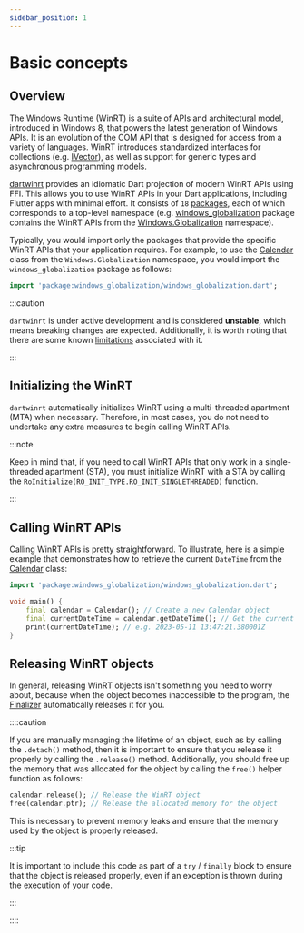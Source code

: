 ```yaml
---
sidebar_position: 1
---
```


# Basic concepts

## Overview

The Windows Runtime (WinRT) is a suite of APIs and architectural model,
introduced in Windows 8, that powers the latest generation of Windows APIs.
It is an evolution of the COM API that is designed for access from a variety of
languages. WinRT introduces standardized interfaces for collections (e.g.
[IVector]), as well as support for generic types and asynchronous programming
models.

[dartwinrt] provides an idiomatic Dart projection of modern WinRT APIs using
FFI. This allows you to use WinRT APIs in your Dart applications, including
Flutter apps with minimal effort. It consists of `18` [packages], each of which
corresponds to a top-level namespace (e.g. [windows_globalization] package
contains the WinRT APIs from the [Windows.Globalization] namespace).

Typically, you would import only the packages that provide the specific WinRT
APIs that your application requires. For example, to use the [Calendar] class
from the `Windows.Globalization` namespace, you would import the
`windows_globalization` package as follows:

```dart
import 'package:windows_globalization/windows_globalization.dart';
```

:::caution

`dartwinrt` is under active development and is considered **unstable**, which
means breaking changes are expected. Additionally, it is worth noting that
there are some known [limitations](limitations) associated with it.

:::

## Initializing the WinRT

`dartwinrt` automatically initializes WinRT using a multi-threaded apartment
(MTA) when necessary. Therefore, in most cases, you do not need to undertake
any extra measures to begin calling WinRT APIs.

:::note

Keep in mind that, if you need to call WinRT APIs that only work in a
single-threaded apartment (STA), you must initialize WinRT with a STA by
calling the `RoInitialize(RO_INIT_TYPE.RO_INIT_SINGLETHREADED)` function.

:::

## Calling WinRT APIs

Calling WinRT APIs is pretty straightforward. To illustrate, here is a simple
example that demonstrates how to retrieve the current `DateTime` from the
[Calendar] class:

```dart
import 'package:windows_globalization/windows_globalization.dart';

void main() {
	final calendar = Calendar(); // Create a new Calendar object
	final currentDateTime = calendar.getDateTime(); // Get the current DateTime
	print(currentDateTime); // e.g. 2023-05-11 13:47:21.380001Z
}
```

## Releasing WinRT objects

In general, releasing WinRT objects isn't something you need to worry about,
because when the object becomes inaccessible to the program, the [Finalizer]
automatically releases it for you.

::::caution

If you are manually managing the lifetime of an object, such as by calling the
`.detach()` method, then it is important to ensure that you release it properly
by calling the `.release()` method. Additionally, you should free up the memory
that was allocated for the object by calling the `free()` helper function as
follows:

```dart
calendar.release(); // Release the WinRT object
free(calendar.ptr); // Release the allocated memory for the object
```

This is necessary to prevent memory leaks and ensure that the memory used by
the object is properly released.

:::tip

It is important to include this code as part of a `try` / `finally` block to
ensure that the object is released properly, even if an exception is thrown
during the execution of your code.

:::

::::

[Calendar]: https://learn.microsoft.com/en-us/uwp/api/windows.globalization.calendar
[dartwinrt]: https://github.com/dart-windows/dartwinrt
[Finalizer]: https://api.dart.dev/stable/dart-core/Finalizer-class.html
[IVector]: https://learn.microsoft.com/en-us/uwp/api/windows.foundation.collections.ivector-1
[packages]: https://github.com/dart-windows/dartwinrt#packages-
[windows_globalization]: https://pub.dev/packages/windows_globalization
[Windows.Globalization]: https://learn.microsoft.com/en-us/uwp/api/windows.globalization
